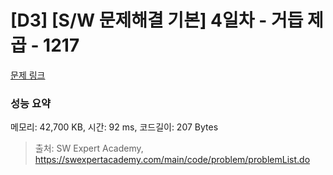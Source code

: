 # [D3] [S/W 문제해결 기본] 4일차 - 거듭 제곱 - 1217 

[문제 링크](https://swexpertacademy.com/main/code/problem/problemDetail.do?contestProbId=AV14dUIaAAUCFAYD) 

### 성능 요약

메모리: 42,700 KB, 시간: 92 ms, 코드길이: 207 Bytes



> 출처: SW Expert Academy, https://swexpertacademy.com/main/code/problem/problemList.do